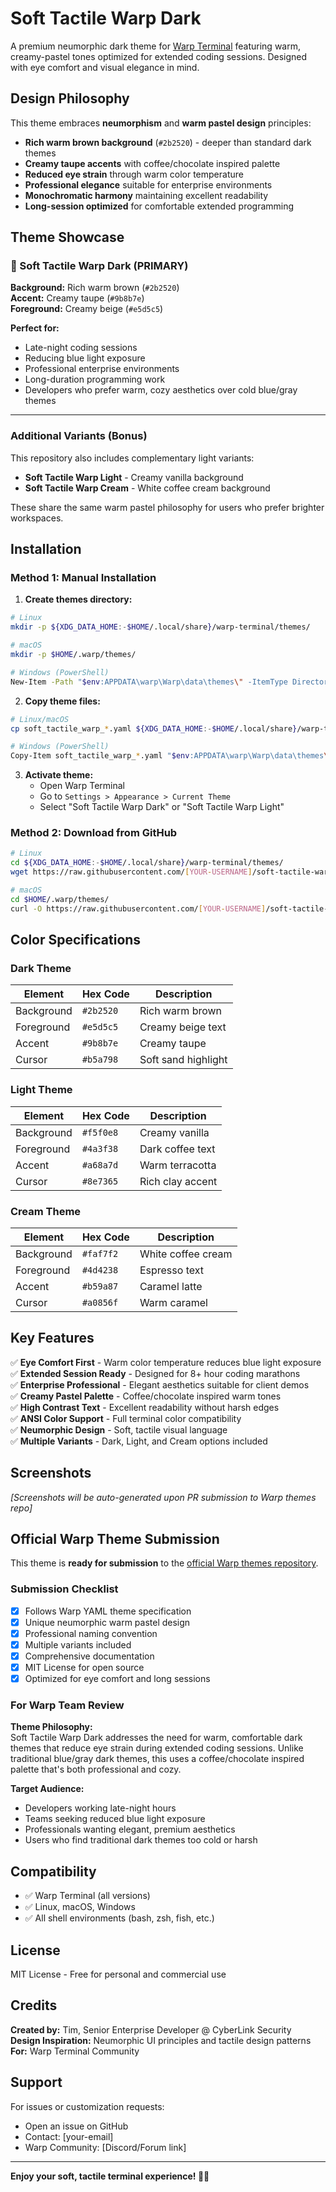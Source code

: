 # Soft Tactile Warp Dark

A premium neumorphic dark theme for [Warp Terminal](https://warp.dev) featuring warm, creamy-pastel tones optimized for extended coding sessions. Designed with eye comfort and visual elegance in mind.

## Design Philosophy

This theme embraces **neumorphism** and **warm pastel design** principles:

- **Rich warm brown background** (`#2b2520`) - deeper than standard dark themes
- **Creamy taupe accents** with coffee/chocolate inspired palette
- **Reduced eye strain** through warm color temperature
- **Professional elegance** suitable for enterprise environments
- **Monochromatic harmony** maintaining excellent readability
- **Long-session optimized** for comfortable extended programming

## Theme Showcase

### 🌙 Soft Tactile Warp Dark (PRIMARY)

**Background:** Rich warm brown (`#2b2520`)  
**Accent:** Creamy taupe (`#9b8b7e`)  
**Foreground:** Creamy beige (`#e5d5c5`)  

**Perfect for:**
- Late-night coding sessions
- Reducing blue light exposure
- Professional enterprise environments
- Long-duration programming work
- Developers who prefer warm, cozy aesthetics over cold blue/gray themes

---

### Additional Variants (Bonus)

This repository also includes complementary light variants:

- **Soft Tactile Warp Light** - Creamy vanilla background
- **Soft Tactile Warp Cream** - White coffee cream background

These share the same warm pastel philosophy for users who prefer brighter workspaces.

## Installation

### Method 1: Manual Installation

1. **Create themes directory:**

```bash
# Linux
mkdir -p ${XDG_DATA_HOME:-$HOME/.local/share}/warp-terminal/themes/

# macOS
mkdir -p $HOME/.warp/themes/

# Windows (PowerShell)
New-Item -Path "$env:APPDATA\warp\Warp\data\themes\" -ItemType Directory
```

2. **Copy theme files:**

```bash
# Linux/macOS
cp soft_tactile_warp_*.yaml ${XDG_DATA_HOME:-$HOME/.local/share}/warp-terminal/themes/

# Windows (PowerShell)
Copy-Item soft_tactile_warp_*.yaml "$env:APPDATA\warp\Warp\data\themes\"
```

3. **Activate theme:**
   - Open Warp Terminal
   - Go to `Settings > Appearance > Current Theme`
   - Select "Soft Tactile Warp Dark" or "Soft Tactile Warp Light"

### Method 2: Download from GitHub

```bash
# Linux
cd ${XDG_DATA_HOME:-$HOME/.local/share}/warp-terminal/themes/
wget https://raw.githubusercontent.com/[YOUR-USERNAME]/soft-tactile-warp-theme/main/soft_tactile_warp_dark.yaml

# macOS
cd $HOME/.warp/themes/
curl -O https://raw.githubusercontent.com/[YOUR-USERNAME]/soft-tactile-warp-theme/main/soft_tactile_warp_dark.yaml
```

## Color Specifications

### Dark Theme
| Element | Hex Code | Description |
|---------|----------|-------------|
| Background | `#2b2520` | Rich warm brown |
| Foreground | `#e5d5c5` | Creamy beige text |
| Accent | `#9b8b7e` | Creamy taupe |
| Cursor | `#b5a798` | Soft sand highlight |

### Light Theme
| Element | Hex Code | Description |
|---------|----------|-------------|
| Background | `#f5f0e8` | Creamy vanilla |
| Foreground | `#4a3f38` | Dark coffee text |
| Accent | `#a68a7d` | Warm terracotta |
| Cursor | `#8e7365` | Rich clay accent |

### Cream Theme
| Element | Hex Code | Description |
|---------|----------|-------------|
| Background | `#faf7f2` | White coffee cream |
| Foreground | `#4d4238` | Espresso text |
| Accent | `#b59a87` | Caramel latte |
| Cursor | `#a0856f` | Warm caramel |

## Key Features

✅ **Eye Comfort First** - Warm color temperature reduces blue light exposure  
✅ **Extended Session Ready** - Designed for 8+ hour coding marathons  
✅ **Enterprise Professional** - Elegant aesthetics suitable for client demos  
✅ **Creamy Pastel Palette** - Coffee/chocolate inspired warm tones  
✅ **High Contrast Text** - Excellent readability without harsh edges  
✅ **ANSI Color Support** - Full terminal color compatibility  
✅ **Neumorphic Design** - Soft, tactile visual language  
✅ **Multiple Variants** - Dark, Light, and Cream options included

## Screenshots

*[Screenshots will be auto-generated upon PR submission to Warp themes repo]*

## Official Warp Theme Submission

This theme is **ready for submission** to the [official Warp themes repository](https://github.com/warpdotdev/themes).

### Submission Checklist

- [x] Follows Warp YAML theme specification
- [x] Unique neumorphic warm pastel design
- [x] Professional naming convention
- [x] Multiple variants included
- [x] Comprehensive documentation
- [x] MIT License for open source
- [x] Optimized for eye comfort and long sessions

### For Warp Team Review

**Theme Philosophy:**  
Soft Tactile Warp Dark addresses the need for warm, comfortable dark themes that reduce eye strain during extended coding sessions. Unlike traditional blue/gray dark themes, this uses a coffee/chocolate inspired palette that's both professional and cozy.

**Target Audience:**  
- Developers working late-night hours
- Teams seeking reduced blue light exposure
- Professionals wanting elegant, premium aesthetics
- Users who find traditional dark themes too cold or harsh

## Compatibility

- ✅ Warp Terminal (all versions)
- ✅ Linux, macOS, Windows
- ✅ All shell environments (bash, zsh, fish, etc.)

## License

MIT License - Free for personal and commercial use

## Credits

**Created by:** Tim, Senior Enterprise Developer @ CyberLink Security  
**Design Inspiration:** Neumorphic UI principles and tactile design patterns  
**For:** Warp Terminal Community

## Support

For issues or customization requests:
- Open an issue on GitHub
- Contact: [your-email]
- Warp Community: [Discord/Forum link]

---

**Enjoy your soft, tactile terminal experience! 🎨✨**
